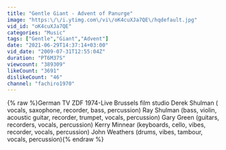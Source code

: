 ```yaml
---
title: "Gentle Giant - Advent of Panurge"
image: "https:\/\/i.ytimg.com\/vi\/oK4cuXJa7QE\/hqdefault.jpg"
vid_id: "oK4cuXJa7QE"
categories: "Music"
tags: ["Gentle","Giant","Advent"]
date: "2021-06-29T14:37:14+03:00"
vid_date: "2009-07-31T12:55:04Z"
duration: "PT6M37S"
viewcount: "389309"
likeCount: "3691"
dislikeCount: "46"
channel: "fachiro1970"
---
```

{% raw %}German TV ZDF 1974-Live Brussels film studio Derek Shulman ( vocals, saxophone, recorder, bass, percussion) Ray Shulman (bass, violin, acoustic guitar, recorder, trumpet, vocals, percussion) Gary Green (guitars, recorders, vocals, percussion) Kerry Minnear (keyboards, cello, vibes, recorder, vocals, percussion) John Weathers (drums, vibes, tambour, vocals, percussion){% endraw %}
